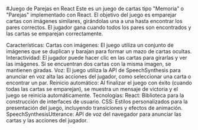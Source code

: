 #Juego de Parejas en React
Este es un juego de cartas tipo "Memoria" o "Parejas" implementado con React. El objetivo del juego es emparejar cartas con imágenes similares, girándolas una a una hasta encontrar los pares correctos. El jugador gana cuando todos los pares son encontrados y las cartas se emparejan correctamente.

Características:
Cartas con imágenes: El juego utiliza un conjunto de imágenes que se duplican y barajan para formar un mazo de cartas ocultas.
Interactividad: El jugador puede hacer clic en las cartas para girarlas y ver las imágenes. Si se encuentran dos cartas con la misma imagen, se mantienen giradas.
Voz: El juego utiliza la API de SpeechSynthesis para anunciar en voz alta las acciones del jugador, como seleccionar una carta o encontrar un par.
Reinicio automático: Al finalizar el juego con éxito (cuando todas las cartas se emparejan), se muestra un mensaje de victoria y el juego se reinicia automáticamente.
Tecnologías:
React: Biblioteca para la construcción de interfaces de usuario.
CSS: Estilos personalizados para la presentación del juego, incluyendo transiciones y efectos de animación.
SpeechSynthesisUtterance: API de voz del navegador para anunciar las cartas y las acciones del jugador.
